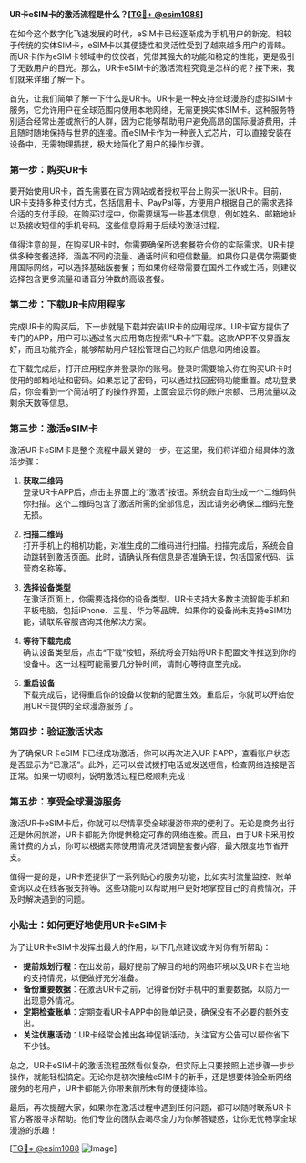 **UR卡eSIM卡的激活流程是什么？[[TG💪+ @esim1088](https://t.me/s/esim1088)]**

在如今这个数字化飞速发展的时代，eSIM卡已经逐渐成为手机用户的新宠。相较于传统的实体SIM卡，eSIM卡以其便捷性和灵活性受到了越来越多用户的青睐。而UR卡作为eSIM卡领域中的佼佼者，凭借其强大的功能和稳定的性能，更是吸引了无数用户的目光。那么，UR卡eSIM卡的激活流程究竟是怎样的呢？接下来，我们就来详细了解一下。

首先，让我们简单了解一下什么是UR卡。UR卡是一种支持全球漫游的虚拟SIM卡服务，它允许用户在全球范围内使用本地网络，无需更换实体SIM卡。这种服务特别适合经常出差或旅行的人群，因为它能够帮助用户避免高昂的国际漫游费用，并且随时随地保持与世界的连接。而eSIM卡作为一种嵌入式芯片，可以直接安装在设备中，无需物理插拔，极大地简化了用户的操作步骤。

### **第一步：购买UR卡**
要开始使用UR卡，首先需要在官方网站或者授权平台上购买一张UR卡。目前，UR卡支持多种支付方式，包括信用卡、PayPal等，方便用户根据自己的需求选择合适的支付手段。在购买过程中，你需要填写一些基本信息，例如姓名、邮箱地址以及接收短信的手机号码。这些信息将用于后续的激活过程。

值得注意的是，在购买UR卡时，你需要确保所选套餐符合你的实际需求。UR卡提供多种套餐选择，涵盖不同的流量、通话时间和短信数量。如果你只是偶尔需要使用国际网络，可以选择基础版套餐；而如果你经常需要在国外工作或生活，则建议选择包含更多流量和语音分钟数的高级套餐。

### **第二步：下载UR卡应用程序**
完成UR卡的购买后，下一步就是下载并安装UR卡的应用程序。UR卡官方提供了专门的APP，用户可以通过各大应用商店搜索“UR卡”下载。这款APP不仅界面友好，而且功能齐全，能够帮助用户轻松管理自己的账户信息和网络设置。

在下载完成后，打开应用程序并登录你的账号。登录时需要输入你在购买UR卡时使用的邮箱地址和密码。如果忘记了密码，可以通过找回密码功能重置。成功登录后，你会看到一个简洁明了的操作界面，上面会显示你的账户余额、已用流量以及剩余天数等信息。

### **第三步：激活eSIM卡**
激活UR卡eSIM卡是整个流程中最关键的一步。在这里，我们将详细介绍具体的激活步骤：

1. **获取二维码**  
   登录UR卡APP后，点击主界面上的“激活”按钮。系统会自动生成一个二维码供你扫描。这个二维码包含了激活所需的全部信息，因此请务必确保二维码完整无损。

2. **扫描二维码**  
   打开手机上的相机功能，对准生成的二维码进行扫描。扫描完成后，系统会自动跳转到激活页面。此时，请确认所有信息是否准确无误，包括国家代码、运营商名称等。

3. **选择设备类型**  
   在激活页面上，你需要选择你的设备类型。UR卡支持大多数主流智能手机和平板电脑，包括iPhone、三星、华为等品牌。如果你的设备尚未支持eSIM功能，请联系客服咨询其他解决方案。

4. **等待下载完成**  
   确认设备类型后，点击“下载”按钮，系统将会开始将UR卡配置文件推送到你的设备中。这一过程可能需要几分钟时间，请耐心等待直至完成。

5. **重启设备**  
   下载完成后，记得重启你的设备以使新的配置生效。重启后，你就可以开始使用UR卡提供的全球漫游服务了。

### **第四步：验证激活状态**
为了确保UR卡eSIM卡已经成功激活，你可以再次进入UR卡APP，查看账户状态是否显示为“已激活”。此外，还可以尝试拨打电话或发送短信，检查网络连接是否正常。如果一切顺利，说明激活过程已经顺利完成！

### **第五步：享受全球漫游服务**
激活UR卡eSIM卡后，你就可以尽情享受全球漫游带来的便利了。无论是商务出行还是休闲旅游，UR卡都能为你提供稳定可靠的网络连接。而且，由于UR卡采用按需计费的方式，你可以根据实际使用情况灵活调整套餐内容，最大限度地节省开支。

值得一提的是，UR卡还提供了一系列贴心的服务功能，比如实时流量监控、账单查询以及在线客服支持等。这些功能可以帮助用户更好地掌控自己的消费情况，并及时解决遇到的问题。

### **小贴士：如何更好地使用UR卡eSIM卡**
为了让UR卡eSIM卡发挥出最大的作用，以下几点建议或许对你有所帮助：

- **提前规划行程**：在出发前，最好提前了解目的地的网络环境以及UR卡在当地的支持情况，以便做好充分准备。
- **备份重要数据**：在激活UR卡之前，记得备份好手机中的重要数据，以防万一出现意外情况。
- **定期检查账单**：定期查看UR卡APP中的账单记录，确保没有不必要的额外支出。
- **关注优惠活动**：UR卡经常会推出各种促销活动，关注官方公告可以帮你省下不少钱。

总之，UR卡eSIM卡的激活流程虽然看似复杂，但实际上只要按照上述步骤一步步操作，就能轻松搞定。无论你是初次接触eSIM卡的新手，还是想要体验全新网络服务的老用户，UR卡都能为你带来前所未有的便捷体验。

最后，再次提醒大家，如果你在激活过程中遇到任何问题，都可以随时联系UR卡官方客服寻求帮助。他们专业的团队会竭尽全力为你解答疑惑，让你无忧畅享全球漫游的乐趣！

[[TG💪+ @esim1088](https://t.me/s/esim1088) ![Image](https://i.postimg.cc/4NQfJmqS/Snipaste-2025-05-13-00-14-12.png)]